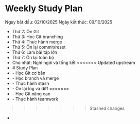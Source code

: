 # Weekly Study Plan

Ngày bắt đầu: 02/10/2025
Ngày kết thúc: 09/10/2025

* Thứ 2: Ôn Git
* Thứ 3: Học Git branching
* Thứ 4: Thực hành merge
* Thứ 5: Ôn lại commit/reset
* Thứ 6: Làm bài tập lớn
* Thứ 7: Ôn lại toàn bộ
* Chủ nhật: Nghỉ ngơi và tổng kết
<<<<<<< Updated upstream
* \# Study Plan
* \- Học Git cơ bản
* \- Học branch và merge
* \- Thực hành stash
* \- Ôn lại log và diff
=======
* \- Học Git nâng cao
* \- Thực hành teamwork
>>>>>>> Stashed changes
* 
